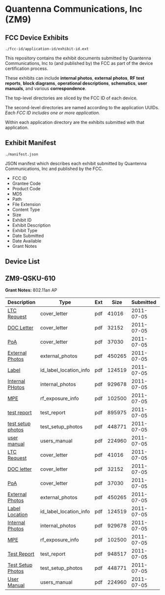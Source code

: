 # Quantenna Communications, Inc (ZM9)
## FCC Device Exhibits

```
./fcc-id/application-id/exhibit-id.ext
```

This repository contains the exhibit documents submitted by Quantenna Communications, Inc to (and published by) the FCC as part of the device certification process.

These exhibits can include **internal photos**, **external photos**, **RF test reports**, **block diagrams**, **operational descriptions**, **schematics**, **user manuals**, and various **correspondence**.

The top-level directories are sliced by the FCC ID of each device.

The second-level directories are named according to the application UUIDs. *Each FCC ID includes one or more application.*

Within each application directory are the exhibits submitted with that application. 

## Exhibit Manifest

```
./manifest.json
```

JSON manifest which describes each exhibit submitted by Quantenna Communications, Inc and published by the FCC.

- FCC ID
- Grantee Code
- Product Code
- MD5
- Path
- File Extension
- Content Type
- Size
- Exhibit ID
- Exhibit Description
- Exhibit Type
- Date Submitted
- Date Available
- Grant Notes

## Device List
## ZM9-QSKU-610
**Grant Notes:** 802.11an AP

| Description | Type | Ext | Size | Submitted | Available |
| ----------- | ---- | --- | ---- | --------- | --------- |
| [LTC Request](ZM9-QSKU-610/38acb91e7bee2def18eb1ab7173a011b/1494725.pdf) | cover_letter | pdf | 41016 | 2011-07-05 | 2011-07-05 |
| [DOC Letter](ZM9-QSKU-610/38acb91e7bee2def18eb1ab7173a011b/1494726.pdf) | cover_letter | pdf | 32152 | 2011-07-05 | 2011-07-05 |
| [PoA](ZM9-QSKU-610/38acb91e7bee2def18eb1ab7173a011b/1494731.pdf) | cover_letter | pdf | 37030 | 2011-07-05 | 2011-07-05 |
| [External Photos](ZM9-QSKU-610/38acb91e7bee2def18eb1ab7173a011b/1494727.pdf) | external_photos | pdf | 450265 | 2011-07-05 | 2011-07-05 |
| [Label](ZM9-QSKU-610/38acb91e7bee2def18eb1ab7173a011b/1494729.pdf) | id_label_location_info | pdf | 124519 | 2011-07-05 | 2011-07-05 |
| [Internal PHotos](ZM9-QSKU-610/38acb91e7bee2def18eb1ab7173a011b/1494728.pdf) | internal_photos | pdf | 929678 | 2011-07-05 | 2011-07-05 |
| [MPE](ZM9-QSKU-610/38acb91e7bee2def18eb1ab7173a011b/1494730.pdf) | rf_exposure_info | pdf | 102500 | 2011-07-05 | 2011-07-05 |
| [test report](ZM9-QSKU-610/38acb91e7bee2def18eb1ab7173a011b/1494746.pdf) | test_report | pdf | 895975 | 2011-07-05 | 2011-07-05 |
| [test setup photos](ZM9-QSKU-610/38acb91e7bee2def18eb1ab7173a011b/1494732.pdf) | test_setup_photos | pdf | 448771 | 2011-07-05 | 2011-07-05 |
| [user manual](ZM9-QSKU-610/38acb91e7bee2def18eb1ab7173a011b/1494734.pdf) | users_manual | pdf | 224960 | 2011-07-05 | 2011-07-05 |
| [LTC Request](ZM9-QSKU-610/a2de64bdf06f084a5d6ae2c0c0fea88c/1494725.pdf) | cover_letter | pdf | 41016 | 2011-07-05 | 2011-07-05 |
| [DOC letter](ZM9-QSKU-610/a2de64bdf06f084a5d6ae2c0c0fea88c/1494726.pdf) | cover_letter | pdf | 32152 | 2011-07-05 | 2011-07-05 |
| [PoA](ZM9-QSKU-610/a2de64bdf06f084a5d6ae2c0c0fea88c/1494731.pdf) | cover_letter | pdf | 37030 | 2011-07-05 | 2011-07-05 |
| [External Photos](ZM9-QSKU-610/a2de64bdf06f084a5d6ae2c0c0fea88c/1494727.pdf) | external_photos | pdf | 450265 | 2011-07-05 | 2011-07-05 |
| [Label Location](ZM9-QSKU-610/a2de64bdf06f084a5d6ae2c0c0fea88c/1494729.pdf) | id_label_location_info | pdf | 124519 | 2011-07-05 | 2011-07-05 |
| [Internal Photos](ZM9-QSKU-610/a2de64bdf06f084a5d6ae2c0c0fea88c/1494728.pdf) | internal_photos | pdf | 929678 | 2011-07-05 | 2011-07-05 |
| [MPE](ZM9-QSKU-610/a2de64bdf06f084a5d6ae2c0c0fea88c/1494730.pdf) | rf_exposure_info | pdf | 102500 | 2011-07-05 | 2011-07-05 |
| [Test Report](ZM9-QSKU-610/a2de64bdf06f084a5d6ae2c0c0fea88c/1494733.pdf) | test_report | pdf | 948517 | 2011-07-05 | 2011-07-05 |
| [Test Setup Photos](ZM9-QSKU-610/a2de64bdf06f084a5d6ae2c0c0fea88c/1494732.pdf) | test_setup_photos | pdf | 448771 | 2011-07-05 | 2011-07-05 |
| [User Manual](ZM9-QSKU-610/a2de64bdf06f084a5d6ae2c0c0fea88c/1494734.pdf) | users_manual | pdf | 224960 | 2011-07-05 | 2011-07-05 |
